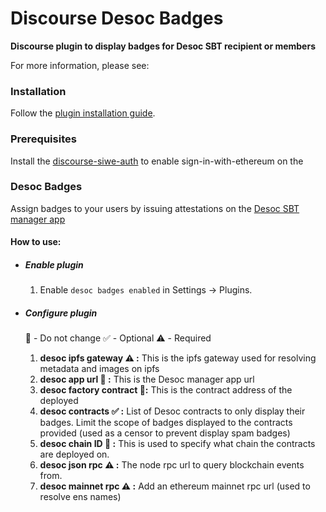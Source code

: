 # Discourse Desoc Badges

**Discourse plugin to display badges for Desoc SBT recipient or members**

For more information, please see: [](https://sbt.desci.com/t/to-view-sbts-click-on-user-avatars/16)
### Installation

Follow the [plugin installation guide](https://meta.discourse.org/t/install-a-plugin/19157).

### Prerequisites
Install the [discourse-siwe-auth](https://github.com/spruceid/discourse-siwe-auth) to enable sign-in-with-ethereum on the 
### Desoc Badges

<!-- Assign badges to your users based on GitHub contributions. -->
Assign badges to your users by issuing attestations on the [Desoc SBT manager app](https://soulbound-git-dev-de-sci-labs.vercel.app/)

#### How to use:
- ##### Enable plugin

  1. Enable `desoc badges enabled` in Settings -> Plugins.
- ##### Configure plugin
  🚫 - Do not change
  ✅ - Optional
  ⚠️ - Required

  1. <b>desoc ipfs gateway ⚠️ :</b> This is the ipfs gateway used for resolving metadata and images on ipfs
  2. <b>desoc app url 🚫 :</b> This is the Desoc manager app url
  3. <b>desoc factory contract 🚫:</b> This is the contract address of the deployed
  4. <b>desoc contracts ✅ :</b> List of Desoc contracts to only display their badges. Limit the scope of badges displayed to the contracts provided (used as a censor to prevent display spam badges)
  5. <b>desoc chain ID 🚫 :</b> This is used to specify what chain the contracts are deployed on.
  5. <b>desoc json rpc ⚠️ :</b> The node rpc url to query blockchain events from.
  5. <b>desoc mainnet rpc ⚠️ :</b> Add an ethereum mainnet rpc url (used to resolve ens names)

